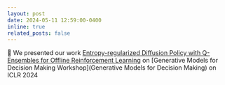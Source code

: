 ```yaml
---
layout: post
date: 2024-05-11 12:59:00-0400
inline: true
related_posts: false
---
```

🎉 We presented our work [Entropy-regularized Diffusion Policy with Q-Ensembles for Offline Reinforcement Learning](https://arxiv.org/abs/2402.04080) on [Generative Models for Decision Making Workshop](Generative Models for Decision Making) on ICLR 2024